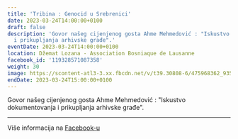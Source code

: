 ```yaml
---
title: 'Tribina : Genocid u Srebrenici'
date: 2023-03-24T14:00:00+0100
draft: false
description: 'Govor našeg cijenjenog gosta Ahme Mehmedović : "Iskustvo dokumentovanja
  i prikupljanja arhivske građe".'
eventDate: 2023-03-24T14:00:00+0100
location: Džemat Lozana - Association Bosniaque de Lausanne
facebook_id: '119328571087358'
weight: 30
image: https://scontent-atl3-3.xx.fbcdn.net/v/t39.30808-6/475968362_935496025377664_1254503329331924344_n.jpg?_nc_cat=109&ccb=1-7&_nc_sid=9e60e4&_nc_ohc=GC0qHiAADLsQ7kNvwFb4Kt9&_nc_oc=Admzulp8O3Xik6Z_8_li3spaZYzsJRw4rEV2z_A2z5uyYX0C-zFfSXYOxpdw6_hqDX8&_nc_zt=23&_nc_ht=scontent-atl3-3.xx&edm=ABTKTjYEAAAA&_nc_gid=6ddPicot3PUxnWjVFBE2Tw&oh=00_AfF0LpYe5jnxIabYeYI4CM0WiPW-e-GzAAsjbBhUHuHaeQ&oe=68101707
endDate: 2023-03-24T15:00:00+0100
---
```


Govor našeg cijenjenog gosta Ahme Mehmedović : "Iskustvo dokumentovanja i prikupljanja arhivske građe".

---

Više informacija na [Facebook-u](https://facebook.com/events/119328571087358)